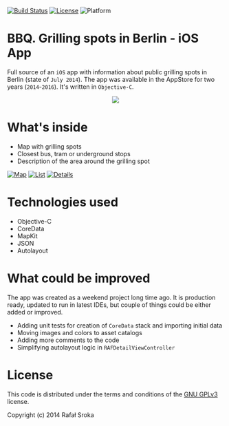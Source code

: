 
[![Build Status](https://travis-ci.org/r3econ/bbq-ios.svg?branch=master)](https://travis-ci.org/r3econ/bbq-ios) 
[![License](https://img.shields.io/badge/license-GNU%20GPLv3-brightgreen.svg)](https://www.gnu.org/licenses/gpl-3.0.en.html)
![Platform](https://img.shields.io/badge/platform-ios-lightgrey.svg)

# BBQ. Grilling spots in Berlin - iOS App

Full source of an `iOS` app with information about public grilling spots in Berlin (state of `July 2014`). The app was available in the AppStore for two years (`2014`-`2016`). It's written in `Objective-C`.

<p align="center">
<img src="https://i.imgur.com/HuFbIXc.gif">
</p>

# What's inside
- Map with grilling spots
- Closest bus, tram or underground stops
- Description of the area around the grilling spot

[![Map](https://i.imgur.com/FQpHxXxm.png)](https://i.imgur.com/FQpHxXxm.png)
[![List](https://i.imgur.com/6CoCAcHm.png)](https://i.imgur.com/6CoCAcHm.png)
[![Details](https://i.imgur.com/6CoCAcHm.png)](https://i.imgur.com/dIZhwTlm.png)

# Technologies used
- Objective-C
- CoreData
- MapKit
- JSON
- Autolayout

# What could be improved
The app was created as a weekend project long time ago. It is production ready, updated to run in latest IDEs, but couple of things could be either added or improved.
- Adding unit tests for creation of `CoreData` stack and importing initial data
- Moving images and colors to asset catalogs
- Adding more comments to the code
- Simplifying autolayout logic in `RAFDetailViewController`

# License
This code is distributed under the terms and conditions of the [GNU GPLv3](https://choosealicense.com/licenses/gpl-3.0/) license.

Copyright (c) 2014 Rafał Sroka
